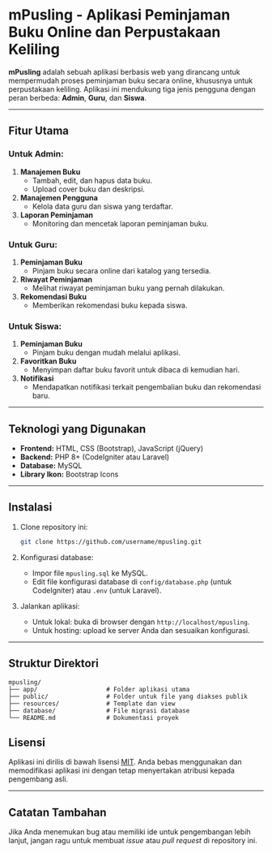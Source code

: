 # mPusling - Aplikasi Peminjaman Buku Online dan Perpustakaan Keliling

**mPusling** adalah sebuah aplikasi berbasis web yang dirancang untuk mempermudah proses peminjaman buku secara online, khususnya untuk perpustakaan keliling. Aplikasi ini mendukung tiga jenis pengguna dengan peran berbeda: **Admin**, **Guru**, dan **Siswa**.

---

## Fitur Utama

### Untuk Admin:
1. **Manajemen Buku**
   - Tambah, edit, dan hapus data buku.
   - Upload cover buku dan deskripsi.
2. **Manajemen Pengguna**
   - Kelola data guru dan siswa yang terdaftar.
3. **Laporan Peminjaman**
   - Monitoring dan mencetak laporan peminjaman buku.

### Untuk Guru:
1. **Peminjaman Buku**
   - Pinjam buku secara online dari katalog yang tersedia.
2. **Riwayat Peminjaman**
   - Melihat riwayat peminjaman buku yang pernah dilakukan.
3. **Rekomendasi Buku**
   - Memberikan rekomendasi buku kepada siswa.

### Untuk Siswa:
1. **Peminjaman Buku**
   - Pinjam buku dengan mudah melalui aplikasi.
2. **Favoritkan Buku**
   - Menyimpan daftar buku favorit untuk dibaca di kemudian hari.
3. **Notifikasi**
   - Mendapatkan notifikasi terkait pengembalian buku dan rekomendasi baru.

---

## Teknologi yang Digunakan

- **Frontend:** HTML, CSS (Bootstrap), JavaScript (jQuery)
- **Backend:** PHP 8+ (CodeIgniter atau Laravel)
- **Database:** MySQL
- **Library Ikon:** Bootstrap Icons

---

## Instalasi

1. Clone repository ini:

   ```bash
   git clone https://github.com/username/mpusling.git
   ```

2. Konfigurasi database:
   - Impor file `mpusling.sql` ke MySQL.
   - Edit file konfigurasi database di `config/database.php` (untuk CodeIgniter) atau `.env` (untuk Laravel).

3. Jalankan aplikasi:
   - Untuk lokal: buka di browser dengan `http://localhost/mpusling`.
   - Untuk hosting: upload ke server Anda dan sesuaikan konfigurasi.

---

## Struktur Direktori

```
mpusling/
├── app/                   # Folder aplikasi utama
├── public/                # Folder untuk file yang diakses publik
├── resources/             # Template dan view
├── database/              # File migrasi database
└── README.md              # Dokumentasi proyek
```

## Lisensi

Aplikasi ini dirilis di bawah lisensi [MIT](https://opensource.org/licenses/MIT). Anda bebas menggunakan dan memodifikasi aplikasi ini dengan tetap menyertakan atribusi kepada pengembang asli.

---

## Catatan Tambahan

Jika Anda menemukan bug atau memiliki ide untuk pengembangan lebih lanjut, jangan ragu untuk membuat *issue* atau *pull request* di repository ini.

